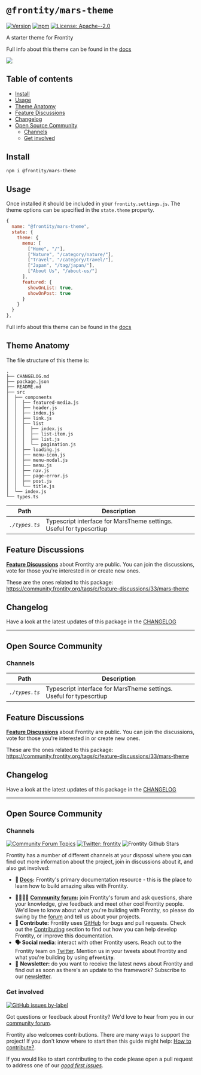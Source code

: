 # `@frontity/mars-theme`

[![Version](https://img.shields.io/npm/v/@frontity/mars-theme.svg)](https://www.npmjs.com/package/@frontity/mars-theme) [![npm](https://img.shields.io/npm/dw/@frontity/mars-theme)](https://www.npmjs.com/package/@frontity/mars-theme) [![License: Apache--2.0](https://img.shields.io/badge/license-Apache%202-lightgrey)](https://github.com/frontity/frontity/blob/master/LICENSE)

A starter theme for Frontity

Full info about this theme can be found in the [docs](https://api.frontity.org/frontity-themes/frontity-mars-theme)

![](https://raw.githubusercontent.com/frontity/api-reference/master/docs-api/.gitbook/assets/screenshot-mars-theme-demo%20(1).png)

## Table of contents

<!-- toc -->

- [Install](#install)
- [Usage](#usage)
- [Theme Anatomy](#anatomy)
- [Feature Discussions](#feature-discussions)
- [Changelog](#changelog)
- [Open Source Community](#open-source-community)
  - [Channels](#channels)
  - [Get involved](#get-involved)

<!-- tocstop -->

## Install

```sh
npm i @frontity/mars-theme
```

## Usage

Once installed it should be included in your `frontity.settings.js`.
The theme options can be specified in the `state.theme` property.

```javascript
{
  name: "@frontity/mars-theme",
  state: {
    theme: {
      menu: [
        ["Home", "/"],
        ["Nature", "/category/nature/"],
        ["Travel", "/category/travel/"],
        ["Japan", "/tag/japan/"],
        ["About Us", "/about-us/"]
      ],
      featured: {
        showOnList: true,
        showOnPost: true
      }
    }
  }
},
```

Full info about this theme can be found in the [docs](https://api.frontity.org/frontity-themes/frontity-mars-theme)

## Theme Anatomy

The file structure of this theme is:

```
.
├── CHANGELOG.md
├── package.json
├── README.md
├── src
│  ├── components
│  │  ├── featured-media.js
│  │  ├── header.js
│  │  ├── index.js
│  │  ├── link.js
│  │  ├── list
│  │  │  ├── index.js
│  │  │  ├── list-item.js
│  │  │  ├── list.js
│  │  │  └── pagination.js
│  │  ├── loading.js
│  │  ├── menu-icon.js
│  │  ├── menu-modal.js
│  │  ├── menu.js
│  │  ├── nav.js
│  │  ├── page-error.js
│  │  ├── post.js
│  │  └── title.js
│  └── index.js
└── types.ts
```

| Path           | Description                                                         |
| -------------- | ------------------------------------------------------------------- |
| _`./types.ts`_ | Typescript interface for MarsTheme settings. Useful for typescrtiup |

## Feature Discussions

[**Feature Discussions**](https://community.frontity.org/c/feature-discussions/33) about Frontity are public. You can join the discussions, vote for those you're interested in or create new ones.

These are the ones related to this package: https://community.frontity.org/tags/c/feature-discussions/33/mars-theme

## Changelog

Have a look at the latest updates of this package in the [CHANGELOG](CHANGELOG.md)

---

## Open Source Community

### Channels



| Path | Description |
|---------|----------|
| _`./types.ts`_ | Typescript interface for MarsTheme settings. Useful for typescrtiup |




## Feature Discussions

[**Feature Discussions**](https://community.frontity.org/c/feature-discussions/33) about Frontity are public. You can join the discussions, vote for those you're interested in or create new ones.

These are the ones related to this package: https://community.frontity.org/tags/c/feature-discussions/33/mars-theme

## Changelog

Have a look at the latest updates of this package in the [CHANGELOG](CHANGELOG.md)

---

## Open Source Community

### Channels

[![Community Forum Topics](https://img.shields.io/discourse/topics?color=blue&label=community%20forum&server=https%3A%2F%2Fcommunity.frontity.org%2F)](https://community.frontity.org/) [![Twitter: frontity](https://img.shields.io/twitter/follow/frontity.svg?style=social)](https://twitter.com/frontity) ![Frontity Github Stars](https://img.shields.io/github/stars/frontity/frontity?style=social)

Frontity has a number of different channels at your disposal where you can find out more information about the project, join in discussions about it, and also get involved:

- **📖 [Docs](https://docs.frontity.org/):** Frontity's primary documentation resource - this is the place to learn how to build amazing sites with Frontity.

* **👨‍👩‍👧‍👦 [Community forum](https://community.frontity.org/):** join Frontity's forum and ask questions, share your knowledge, give feedback and meet other cool Frontity people. We'd love to know about what you're building with Frontity, so please do swing by the [forum](https://community.frontity.org/) and tell us about your projects.
* **🐞 Contribute:** Frontity uses [GitHub](https://github.com/frontity/frontity) for bugs and pull requests. Check out the [Contributing](../../CONTRIBUTING.md/) section to find out how you can help develop Frontity, or improve this documentation.
* **🗣 Social media**: interact with other Frontity users. Reach out to the Frontity team on [Twitter](https://twitter.com/frontity). Mention us in your tweets about Frontity and what you're building by using **`@frontity`**.
* 💌 **Newsletter:** do you want to receive the latest news about Frontity and find out as soon as there's an update to the framework? Subscribe to our [newsletter](https://frontity.org/newsletter).

### Get involved

[![GitHub issues by-label](https://img.shields.io/github/issues/frontity/frontity/good%20first%20issue)](https://github.com/frontity/frontity/issues?q=is%3Aissue+is%3Aopen+label%3A%22good+first+issue%22)

Got questions or feedback about Frontity? We'd love to hear from you in our [community forum](https://community.frontity.org).

Frontity also welcomes contributions. There are many ways to support the project! If you don't know where to start then this guide might help: [How to contribute?](https://docs.frontity.org/contributing/how-to-contribute).

If you would like to start contributing to the code please open a pull request to address one of our [_good first issues_](https://github.com/frontity/frontity/issues?q=is%3Aissue+is%3Aopen+label%3A%22good+first+issue%22).
